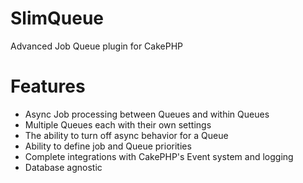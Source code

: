 # SlimQueue
Advanced Job Queue plugin for CakePHP

# Features
- Async Job processing between Queues and within Queues
- Multiple Queues each with their own settings
- The ability to turn off async behavior for a Queue
- Ability to define job and Queue priorities
- Complete integrations with CakePHP's Event system and logging
- Database agnostic
